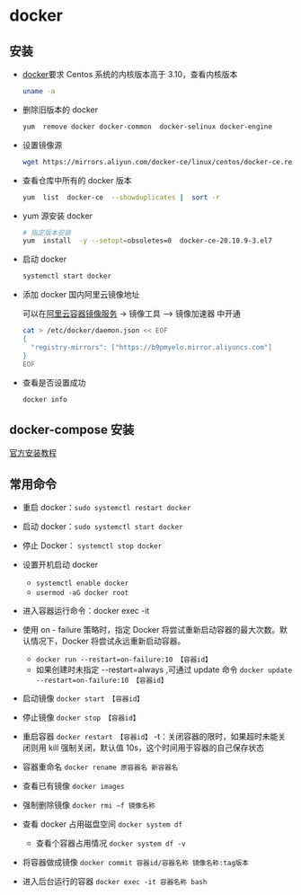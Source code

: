 # docker

## 安装

- [docker](https://so.csdn.net/so/search?q=docker&spm=1001.2101.3001.7020)要求 Centos 系统的内核版本高于 3.10，查看内核版本

  ```sh
  uname -a
  ```

- 删除旧版本的 docker

  ```sh
  yum  remove docker docker-common  docker-selinux docker-engine
  ```

- 设置镜像源

  ```sh
  wget https://mirrors.aliyun.com/docker-ce/linux/centos/docker-ce.repo -O /etc/yum.repos.d/docker-ce.repo
  ```

- 查看仓库中所有的 docker 版本

  ```sh
  yum  list  docker-ce  --showduplicates |  sort -r
  ```

- yum 源安装 docker

  ```sh
  # 指定版本安装
  yum  install  -y --setopt=obsoletes=0  docker-ce-20.10.9-3.el7
  ```

- 启动 docker

  ```sh
  systemctl start docker
  ```

- 添加 docker 国内阿里云镜像地址

  可以在[阿里云容器镜像服务](https://cr.console.aliyun.com/cn-qingdao/instances/mirrors) -> 镜像工具 --> 镜像加速器 中开通

  ```sh
  cat > /etc/docker/daemon.json << EOF
  {
    "registry-mirrors": ["https://b9pmyelo.mirror.aliyuncs.com"]
  }
  EOF
  ```

- 查看是否设置成功

  ```sh
  docker info
  ```

## docker-compose 安装

[官方安装教程](https://docs.docker.com/compose/install/linux/)

## 常用命令

- 重启 docker：`sudo systemctl restart docker`
- 启动 docker：`sudo systemctl start docker`
- 停止 Docker： `systemctl stop docker`
- 设置开机启动 docker
  - `systemctl enable docker`
  - `usermod -aG docker root`
- 进入容器运行命令：docker exec -it
- 使用 on - failure 策略时，指定 Docker 将尝试重新启动容器的最大次数。默认情况下，Docker 将尝试永远重新启动容器。
  - `docker run --restart=on-failure:10 【容器id】`
  - 如果创建时未指定 --restart=always ,可通过 update 命令 `docker update --restart=on-failure:10 【容器id】`
- 启动镜像 `docker start 【容器id】`
- 停止镜像 `docker stop 【容器id】`
- 重启容器 `docker restart 【容器id】` -t：关闭容器的限时，如果超时未能关闭则用 kill 强制关闭，默认值 10s，这个时间用于容器的自己保存状态
- 容器重命名 `docker rename 原容器名 新容器名`
- 查看已有镜像 `docker images`
- 强制删除镜像 `docker rmi –f 镜像名称`
- 查看 docker 占用磁盘空间 `docker system df`
  - 查看个容器占用情况 `docker system df -v`
- 将容器做成镜像 `docker commit 容器id/容器名称 镜像名称:tag版本`

- 进入后台运行的容器 `docker exec -it 容器名称 bash`
